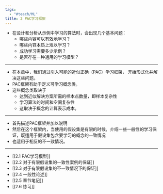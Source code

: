 ```yaml
---
tags:
  - "#teach/ML"
title: 2 PAC学习框架
---
```


- 在设计和分析从示例中学习的算法时，会出现几个基本问题：
	- 哪些内容可以有效地学习？
	- 哪些内容本质上难以学习？
	- 成功学习需要多少示例？
	- 是否存在一种通用的学习模型？
---
- 在本章中，我们通过引入可能的近似正确（PAC）学习框架， 开始形式化并解决这些问题。
- PAC框架有助于定义可学习概念类，
- 这些概念类取决于
	- 达到近似解决方案所需的样本点数量，即样本复杂性
	- 学习算法的时间和空间复杂性
	- 这取决于概念的计算表示成本。
---
- 首先描述PAC框架并加以说明
- 然后在这个框架内，当使用的假设集是有限的时候，介绍一些一般性的学习保证，既适用于假设集包含要学习的概念的一致情况
- 也适用于相反的不一致情况。

---

- [[2.1 PAC学习模型]]
- [[2.2 对于有限假设集的一致性案例的保证]]
- [[2.3 对于有限假设集的不一致情况下的保证]]
- [[2.4 一般性论述]]
- [[2.5 章节笔记]]
- [[2.6 练习]]







